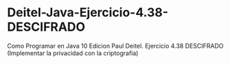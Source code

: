# Deitel-Java-Ejercicio-4.38-DESCIFRADO
Como Programar en Java 10 Edicion Paul Deitel. Ejercicio 4.38 DESCIFRADO (Implementar la privacidad con la criptografía)
